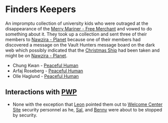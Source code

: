 # Finders Keepers

An impromptu collection of university kids who were outraged at the disappearance of the [Merry Mariner - Free Merchant](Merry%20Mariner%20-%20Free%20Merchant.md) and vowed to do something about it. They took up a collection and sent three of their members to [Nawzira - Planet](Nawzira%20-%20Planet.md) because one of their members had discovered a message on the Vault Hunters message board on the dark web which possibly indicated that the [Christmas Ship](Merry%20Mariner%20-%20Free%20Merchant.md) had been taken and might be on [Nawzira - Planet](Nawzira%20-%20Planet.md).

- Chung Kwan - [Peaceful Human](STARS%20WITHOUT%20NUMBER,%20FREE%20EDITION%20-%20obsidian.md#Table%20-%20Common%20NPCs)
- Arfaj Roseberg - [Peaceful Human](STARS%20WITHOUT%20NUMBER,%20FREE%20EDITION%20-%20obsidian.md#Table%20-%20Common%20NPCs)
- Olle Haglund - [Peaceful Human](STARS%20WITHOUT%20NUMBER,%20FREE%20EDITION%20-%20obsidian.md#Table%20-%20Common%20NPCs)

## Interactions with [PWP](Players%20and%20Their%20Characters.md)
- None with the exception that [Leon](Leon%20Ardo%20-%20PC.md) pointed them out to [Welcome Center Site](Welcome%20Center%20Site.md) security personnel as he, [Sal](Salizar%20Sal%20Maroni%20-%20PC.md), and [Benny](Benito%20Benny%20Maroni%20-%20PC.md) were about to be stopped by security.